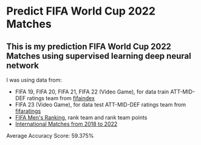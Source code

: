 # Predict FIFA World Cup 2022 Matches

This is my prediction FIFA World Cup 2022 Matches using supervised learning deep neural network
--
I was using data from:
- FIFA 19, FIFA 20, FIFA 21, FIFA 22 (Video Game), for data train ATT-MID-DEF ratings team from [fifaindex](https://www.fifaindex.com)
- FIFA 23 (Video Game), for data test ATT-MID-DEF ratings team from [fifaratings](https://www.fifaratings.com)
- [FIFA Men's Ranking](https://www.fifa.com/fifa-world-ranking/men), rank team and rank team points
- [International Matches from 2018 to 2022](https://www.kaggle.com/datasets/martj42/international-football-results-from-1872-to-2017)

Average Accuracy Score: 59.375%
